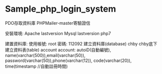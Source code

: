 # Sample_php_login_system

PDO存取資料庫
PHPMailer-master寄驗證信

安裝環境:
  Apache lastversion
  Mysql lastversion
  php7

建置資料庫:
  使用帳號: root 密碼: 112092
  建立資料庫(database) chby
  chby底下建立資料表(table) account
  account: autoiD(自動編號), name(varchar(500)),email(varchar(50)), password(varchar(50)),phone(varchar(12)), code(varchar(20)),    time(timestamp //自動註冊時間)

 
